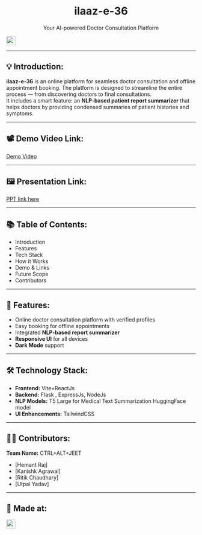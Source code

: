 <h1 align="center">ilaaz-e-36</h1>
<p align="center">
Your AI-powered Doctor Consultation Platform
</p>

<a href="https://hack36.com"> <img src="https://i.postimg.cc/FFwvfkGk/built-at-hack36.png" height=24px> </a>

---

## 💡 Introduction:

**ilaaz-e-36** is an online platform for seamless doctor consultation and offline appointment booking. The platform is designed to streamline the entire process — from discovering doctors to final consultations.  
It includes a smart feature: an **NLP-based patient report summarizer** that helps doctors by providing condensed summaries of patient histories and symptoms.

---

## 📽️ Demo Video Link:
<a href="https://drive.google.com/drive/folders/1G-Kt-E_49NluU7TLUtDv4IKplOhRxgNq?usp=sharing">Demo Video</a>

---

## 🖼️ Presentation Link:
<a href="https://drive.google.com/file/d/1ZWuB9IKQIlyLOBZju4vUSLnIKmJB_wO0/view?usp=sharing">PPT link here</a>

---

## 📚 Table of Contents:
- Introduction  
- Features  
- Tech Stack  
- How it Works  
- Demo & Links  
- Future Scope  
- Contributors  

---

## 🚀 Features:
- Online doctor consultation platform with verified profiles  
- Easy booking for offline appointments  
- Integrated **NLP-based report summarizer**     
- **Responsive UI** for all devices  
- **Dark Mode** support  

---

## 🛠️ Technology Stack:
- **Frontend:** Vite+ReactJs  
- **Backend:** Flask , ExpressJs, NodeJs  
- **NLP Models:** T5 Large for Medical Text Summarization HuggingFace model   
- **UI Enhancements:** TailwindCSS   

---

## 👨‍💻 Contributors:

**Team Name:** CTRL+ALT+JEET

- [Hemant Raj]  
- [Kanishk Agrawal]
- [Ritik Chaudhary]
- [Utpal Yadav] 

---

## 🏁 Made at:
<a href="https://hack36.com"> <img src="https://i.postimg.cc/FFwvfkGk/built-at-hack36.png](https://i.postimg.cc/FFwvfkGk/built-at-hack36.png" height=24px> </a>
